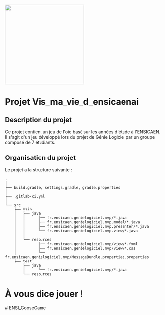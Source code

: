 [<img src="https://www.ensicaen.fr/wp-content/uploads/2017/02/LogoEnsicaen.gif" width="256" >](https://www.ensicaen.fr)

Projet Vis_ma_vie_d_ensicaenai
================

## Description du projet

Ce projet contient un jeu de l'oie basé sur les années d'étude à l'ENSICAEN. 
Il s'agit d'un jeu développé lors du projet de Génie Logiciel par un groupe composé de 7 étudiants.

## Organisation du projet
 
Le projet a la structure suivante :

    .
    │
    ├── build.gradle, settings.gradle, gradle.properties
    │
    ├── .gitlab-ci.yml
    │
    └── src
        ├── main
        │   ├── java
        │   │      ├── fr.ensicaen.genielogiciel.mvp/*.java
        │   │      ├── fr.ensicaen.genielogiciel.mvp.model/*.java
        │   │      ├── fr.ensicaen.genielogiciel.mvp.presenter/*.java
        │   │      └── fr.ensicaen.genielogiciel.mvp.view/*.java
        │   │
        │   └── resources
        │          ├── fr.ensicaen.genielogiciel.mvp/view/*.fxml
        │          ├── fr.ensicaen.genielogiciel.mvp/view/*.css
        │          └── fr.ensicaen.genielogiciel.mvp/MessageBundle.properties.properties
        ├── test
            ├── java
            │      └── fr.ensicaen.genielogiciel.mvp/*.java
            └── resources

# À vous dice jouer !
#   E N S I _ G o o s e G a m e  
 